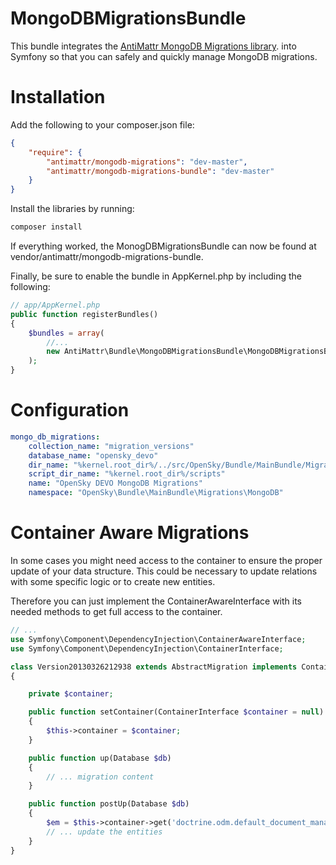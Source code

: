 MongoDBMigrationsBundle
========================

This bundle integrates the [AntiMattr MongoDB Migrations library](https://github.com/antimattr/mongodb-migrations).
into Symfony so that you can safely and quickly manage MongoDB migrations.

Installation
============

Add the following to your composer.json file:

```json
{
    "require": {
        "antimattr/mongodb-migrations": "dev-master",
        "antimattr/mongodb-migrations-bundle": "dev-master"
    }
}
```

Install the libraries by running:

```bash
composer install
```

If everything worked, the MonogDBMigrationsBundle can now be found at vendor/antimattr/mongodb-migrations-bundle.

Finally, be sure to enable the bundle in AppKernel.php by including the following:

```php
// app/AppKernel.php
public function registerBundles()
{
    $bundles = array(
        //...
        new AntiMattr\Bundle\MongoDBMigrationsBundle\MongoDBMigrationsBundle(),
    );
}
```

Configuration
=============

```yaml
mongo_db_migrations:
    collection_name: "migration_versions"
    database_name: "opensky_devo"
    dir_name: "%kernel.root_dir%/../src/OpenSky/Bundle/MainBundle/Migrations/MongoDB"
    script_dir_name: "%kernel.root_dir%/scripts"
    name: "OpenSky DEVO MongoDB Migrations"
    namespace: "OpenSky\Bundle\MainBundle\Migrations\MongoDB"
```

Container Aware Migrations
==========================

In some cases you might need access to the container to ensure the proper update of your data structure. This could be necessary to update relations with some specific logic or to create new entities.

Therefore you can just implement the ContainerAwareInterface with its needed methods to get full access to the container.

```php
// ...
use Symfony\Component\DependencyInjection\ContainerAwareInterface;
use Symfony\Component\DependencyInjection\ContainerInterface;

class Version20130326212938 extends AbstractMigration implements ContainerAwareInterface
{

    private $container;

    public function setContainer(ContainerInterface $container = null)
    {
        $this->container = $container;
    }

    public function up(Database $db)
    {
        // ... migration content
    }

    public function postUp(Database $db)
    {
        $em = $this->container->get('doctrine.odm.default_document_manager');
        // ... update the entities
    }
}
```
